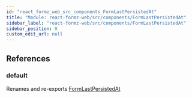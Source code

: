 ```yaml
---
id: "react_formz_web_src_components_FormLastPersistedAt"
title: "Module: react-formz-web/src/components/FormLastPersistedAt"
sidebar_label: "react-formz-web/src/components/FormLastPersistedAt"
sidebar_position: 0
custom_edit_url: null
---
```


## References

### default

Renames and re-exports [FormLastPersistedAt](react_formz_web_src_components_FormLastPersistedAt_FormLastPersistedAt.md#formlastpersistedat)
